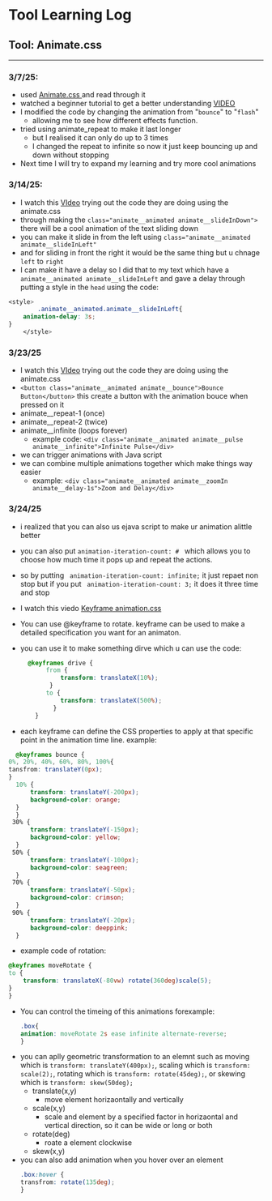 # Tool Learning Log

## Tool: **Animate.css**

---

### 3/7/25:
* used [ Animate.css ](https://animate.style/) and read through it
* watched a beginner tutorial to get a better understanding [VIDEO](https://www.youtube.com/watch?v=VzbBcVRquYA)
* I modified the code by changing the animation from "`bounce`" to "`flash`"
    * allowing me to see how different effects function.
* tried using animate_repeat to make it last longer
    * but I realised it can only do up to 3 times
    * I changed the repeat to infinite so now it just keep bouncing up and down without stopping
* Next time I will try to expand my learning and try more cool animations



### 3/14/25:
* I watch this  [VIdeo](https://www.youtube.com/watch?v=S2KCXKAView) trying out the code they are doing using the animate.css
* through making the `class="animate__animated animate__slideInDown">` there will be a cool animation of the text sliding down
* you can make it slide in from the left using `class="animate__animated animate__slideInLeft"`
* and for sliding in front the right it would be the same thing but u chnage `left` to `right`
* I can make it have a delay so I did that to my text which have a `animate__animated animate__slideInLeft` and gave a delay through putting a style in the `head` using the code: 
``` CSS
<style>
        .animate__animated.animate__slideInLeft{
    animation-delay: 3s;
}  
    </style>
```

### 3/23/25
* I watch this  [VIdeo](https://www.youtube.com/watch?v=S2KCXKAView) trying out the code they are doing using the animate.css
* `<button class="animate__animated animate__bounce">Bounce Button</button>` this create a button with the animation bouce when pressed on it
* animate__repeat-1 (once)
* animate__repeat-2 (twice)
* animate__infinite (loops forever)
   * example code: `<div class="animate__animated animate__pulse animate__infinite">Infinite Pulse</div>`
* we can trigger animations with Java script
* we can combine multiple animations together which make things way easier
   * example: `<div class="animate__animated animate__zoomIn animate__delay-1s">Zoom and Delay</div>`
### 3/24/25
* i realized that you can also us ejava script to make ur animation alittle better
* you can also put `animation-iteration-count: # ` which allows you to choose how much time it pops up and repeat the actions.
* so by putting ` animation-iteration-count: infinite;` it just repaet non stop but if you put ` animation-iteration-count: 3;` it does it three time and stop
* I watch this viedo [Keyframe animation.css](https://www.youtube.com/watch?v=Bhj4miRkSOc)
* You can use @keyframe to rotate. keyframe can be used to make a detailed specification you want for an animaton.
 * you can use it to make something dirve which u can use the code:
    ``` CSS
      @keyframes drive {
           from {
               transform: translateX(10%);
            }
           to {
               transform: translateX(500%);
             }
        }
      ```  

* each keyframe can define the CSS properties to apply at that specific point in the animation time line. example:   
``` CSS
  @keyframes bounce {
0%, 20%, 40%, 60%, 80%, 100%{
tansfrom: translateY(0px);
}
  10% {
      transform: translateY(-200px);
      background-color: orange;
  }
  }
 30% {
      transform: translateY(-150px);
      background-color: yellow;
  }
 50% {
      transform: translateY(-100px);
      background-color: seagreen;
  }
 70% {
      transform: translateY(-50px);
      background-color: crimson;
  }
 90% {
      transform: translateY(-20px);
      background-color: deeppink;
  }
  ```
   * example code of rotation:
  ``` CSS
  @keyframes moveRotate {
  to {
      transform: translateX(-80vw) rotate(360deg)scale(5);
  }
  }
  ```
   * You can control the timeing of this animations forexample:   
     ``` CSS
     .box{
     animation: moveRotate 2s ease infinite alternate-reverse;
     }
     ```
* you can aplly geometric transformation to an elemnt such as moving which is `transform: translateY(400px);`, scaling which is `transform: scale(2);`, rotating which is `transform: rotate(45deg);`, or skewing which is `transform: skew(50deg);`
   * translate(x,y)
      * move element horizaontally and vertically
   * scale(x,y)
      * scale and element by a specified factor in horizaontal and vertical direction, so it can be wide or long or both
   * rotate(deg)
      * roate a element clockwise
   * skew(x,y)
* you can also add animation when you hover over an element
  ``` CSS
  .box:hover {
  transfrom: rotate(135deg);
  } 
  
   



<!--
* Links you used today (websites, videos, etc)
* Things you tried, progress you made, etc
* Challenges, a-ha moments, etc
* Questions you still have
* What you're going to try next
-->

